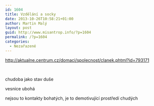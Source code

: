 ```yaml
---
id: 1604
title: Vzdělání a socky
date: 2013-10-26T10:58:21+01:00
author: Martin Malý
layout: post
guid: http://www.misantrop.info/?p=1604
permalink: /?p=1604
categories:
  - Nezařazené
---
```

<http://aktualne.centrum.cz/domaci/spolecnost/clanek.phtml?id=793171>

&nbsp;

chudoba jako stav duše

vesnice ubohá

nejsou to kontakty bohatých, je to demotivující prostředí chudých